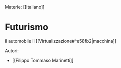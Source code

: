 Materie: [[Italiano]]

# Futurismo
il automobile il [[Virtualizzazione#^e58fb2|macchina]]

Autori:
- [[Filippo Tommaso Marinetti]]